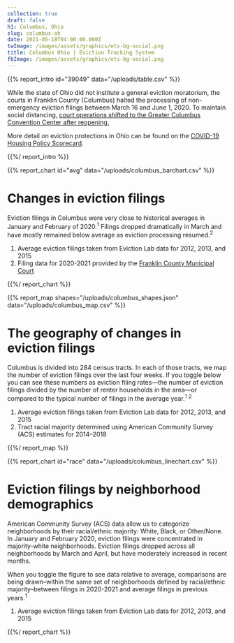```yaml
---
collection: true
draft: false
h1: Columbus, Ohio
slug: columbus-oh
date: 2021-05-18T04:00:00.000Z
twImage: /images/assets/graphics/ets-bg-social.png
title: Columbus Ohio | Eviction Tracking System
fbImage: /images/assets/graphics/ets-bg-social.png
---
```


{{% report_intro id="39049" data="/uploads/table.csv" %}}

While the state of Ohio did not institute a general eviction moratorium, the courts in Franklin County (Columbus) halted the processing of non-emergency eviction filings between March 16 and June 1, 2020. To maintain social distancing, [court operations shifted to the Greater Columbus Convention Center after reopening.](https://www.bloomberg.com/news/articles/2020-06-18/how-do-you-hold-housing-court-in-a-pandemic)

More detail on eviction protections in Ohio can be found on the [COVID-19 Housing Policy Scorecard](https://evictionlab.org/covid-policy-scorecard/oh/).

{{%/ report_intro %}}



{{% report_chart id="avg" data="/uploads/columbus_barchart.csv" %}}

# Changes in eviction filings

Eviction filings in Columbus were very close to historical averages in January and February of 2020.<sup>1</sup> Filings dropped dramatically in March and have mostly remained below average as eviction processing resumed.<sup>2</sup>

1. Average eviction filings taken from Eviction Lab data for 2012, 2013, and 2015
2. Filing data for 2020-2021 provided by the [Franklin County Municipal Court](http://www.fcmcclerk.com/reports/evictions)

{{%/ report_chart %}}



{{% report_map shapes="/uploads/columbus_shapes.json" data="/uploads/columbus_map.csv" %}}







# The geography of changes in eviction filings

Columbus is divided into 284 census tracts. In each of those tracts, we map the number of eviction filings over the last four weeks. If you toggle below you can see these numbers as eviction filing rates—the number of eviction filings divided by the number of renter households in the area—or compared to the typical number of filings in the average year.<sup>1</sup> <sup>2</sup>

1. Average eviction filings taken from Eviction Lab data for 2012, 2013, and 2015
2. Tract racial majority determined using American Community Survey (ACS) estimates for 2014–2018







{{%/ report_map %}}



{{% report_chart id="race" data="/uploads/columbus_linechart.csv" %}}



# Eviction filings by neighborhood demographics

American Community Survey (ACS) data allow us to categorize neighborhoods by their racial/ethnic majority: White, Black, or Other/None. In January and February 2020, eviction filings were concentrated in majority-white neighborhoods. Eviction filings dropped across all neighborhoods by March and April, but have moderately increased in recent months. 

When you toggle the figure to see data relative to average, comparisons are being drawn–within the same set of neighborhoods defined by racial/ethnic majority–between filings in 2020-2021 and average filings in previous years.<sup>1</sup>

1. Average eviction filings taken from Eviction Lab data for 2012, 2013, and 2015



{{%/ report_chart %}}